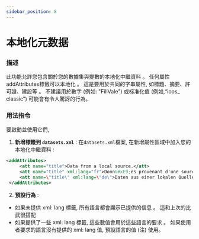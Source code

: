 ```yaml
---
sidebar_position: 8
---
```

# 本地化元数据

### 描述
此功能允許您包含關於您的數據集與變數的本地化中繼資料 。 任何屬性addAttributes標籤可以本地化 。 這是要用於共同的字串屬性, 如標題、摘要、許可證、建設等 。 不建議用於數字 (例如: "FillVale") 或标准化值 (例如,“ioos_ classic”) 可能會有令人驚訝的行為。

### 用法指令
要啟動並使用它們,

1.  **新增標籤到 `datasets.xml`** :
在`datasets.xml`檔案, 在新增屬性區域中加入您的本地化中繼資料 :
   ```xml
   <addAttributes>
        <att name="title">Data from a local source.</att>
        <att name="title" xml:lang="fr">Donn&#xE9;es provenant d'une source locale.</att>
        <att name=\"title\" xml:lang=\"de\">Daten aus einer lokalen Quelle.</att>
    </addAttributes>
   ```

2.  **預設行為** :
   - 如果未提供 xml: lang 標籤, 所有語言都會顯示已提供的信息 。 這和上次的比武很搭配
   - 如果提供了一些 xml: lang 標籤, 這些數值會用於這些語言的要求 。 如果使用者要求的語言沒有提供的 xml: lang 值, 預設語言的值 (注) 使用。
